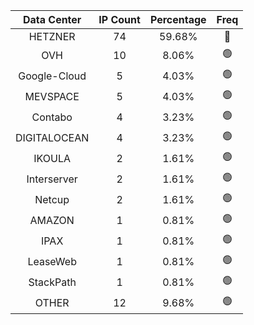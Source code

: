 | Data Center | IP Count | Percentage | Freq |
|:------------:|:--------:|:-----------:|:-----:|
| HETZNER | 74 | 59.68% | 🔴 |
| OVH | 10 | 8.06% | 🟢 |
| Google-Cloud | 5 | 4.03% | 🟢 |
| MEVSPACE | 5 | 4.03% | 🟢 |
| Contabo | 4 | 3.23% | 🟢 |
| DIGITALOCEAN | 4 | 3.23% | 🟢 |
| IKOULA | 2 | 1.61% | 🟢 |
| Interserver | 2 | 1.61% | 🟢 |
| Netcup | 2 | 1.61% | 🟢 |
| AMAZON | 1 | 0.81% | 🟢 |
| IPAX | 1 | 0.81% | 🟢 |
| LeaseWeb | 1 | 0.81% | 🟢 |
| StackPath | 1 | 0.81% | 🟢 |
| OTHER | 12 | 9.68% | 🟢 |